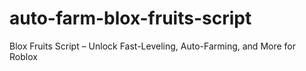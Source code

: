 # auto-farm-blox-fruits-script
Blox Fruits Script – Unlock Fast-Leveling, Auto-Farming, and More for Roblox

